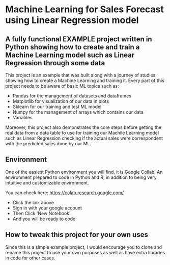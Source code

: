 # Machine Learning for Sales Forecast using Linear Regression model

## A fully functional EXAMPLE project written in Python showing how to create and train a Machine Learning model such as Linear Regression through some data
This project is an example that was built along with a journey of studies showing how to create a Machine Learning and training it. Every part of this project needs to be aware of basic ML topics such as:
* Pandas for the management of datasets and dataframes
* Matplotlib for visualization of our data in plots
* Sklearn for our training and test ML model
* Numpy for the management of arrays which contains our data
* Variables

Moreover, this project also demonstrates the core steps before getting the real data from a data table to use for training our Machile Learning model such as Linear Regression checking if the actual sales were correspondent with the predicted sales done by our ML.

## Environment
One of the easiest Python environment you will find, it is Google Collab. An environment prepared to code in Python and R, in addition to being very intuitive and customizable environment.

You can check here: https://colab.research.google.com/
* Click the link above
* Sign in with your google account
* Then Click 'New Notebook'
* And you will be ready to code

## How to tweak this project for your own uses
Since this is a simple example project, I would encourage you to clone and rename this project to use your own purposes as well as have extra libraries in code for other cases.
